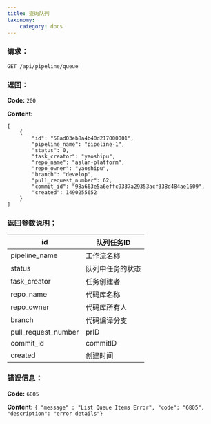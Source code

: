 ```yaml
---
title: 查询队列
taxonomy:
    category: docs
---
```


### 请求：

    GET /api/pipeline/queue

### 返回：

**Code:** `200`

**Content:** 

```
[
    {
        "id": "58ad03eb8a4b40d217000001",
        "pipeline_name": "pipeline-1",
        "status": 0,
        "task_creator": "yaoshipu",
        "repo_name": "aslan-platform",
        "repo_owner": "yaoshipu",
        "branch": "develop",
        "pull_request_number": 62,
        "commit_id": "98a663e5a6effc9337a29353acf338d484ae1609",
        "created": 1490255652
    }
]
```	
### 返回参数说明；

|id|队列任务ID|
|---|---|
|pipeline_name|工作流名称|
|status|队列中任务的状态|
|task_creator|任务创建者|
|repo_name|代码库名称|
|repo_owner|代码库所有人|
|branch|代码编译分支|
|pull_request_number|prID|
|commit_id|commitID|
|created|创建时间|

### 错误信息：

**Code:** `6805`

**Content:** `{ "message" : "List Queue Items Error", "code": "6805", "description": "error details"}`
